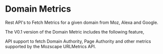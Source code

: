 # Domain Metrics

Rest API's to Fetch Metrics for a given domain from Moz, Alexa and Google. 

The V0.1 version of the Domain Metric includes the following feature,

API support to fetch Domain Authority, Page Authority and other metrics supported by the Mozscape URLMetrics API.



